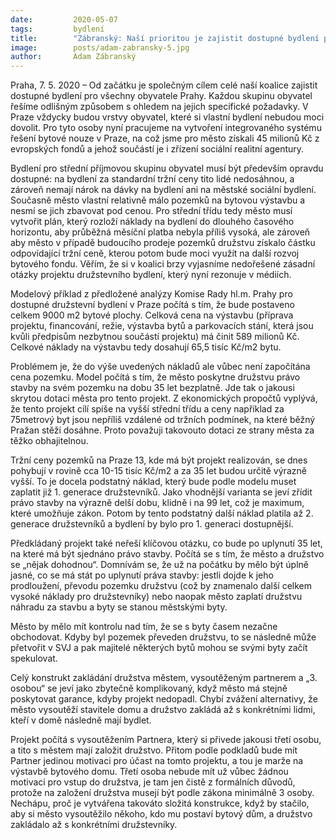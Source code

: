 ```yaml
---
date:         2020-05-07
tags:         bydlení
title:        "Zábranský: Naší prioritou je zajistit dostupné bydlení pro všechny Pražany"
image: 	      posts/adam-zabransky-5.jpg
author:       Adam Zábranský
---
```


Praha, 7. 5. 2020 – Od začátku je společným cílem celé naší koalice zajistit dostupné bydlení pro všechny obyvatele Prahy. Každou skupinu obyvatel řešíme odlišným způsobem s ohledem na jejich specifické požadavky. V Praze vždycky budou vrstvy obyvatel, které si vlastní bydlení nebudou moci dovolit. Pro tyto osoby nyní pracujeme na vytvoření integrovaného systému řešení bytové nouze v Praze, na což jsme pro město získali 45 milionů Kč z evropských fondů a jehož součástí je i zřízení sociální realitní agentury.

Bydlení pro střední příjmovou skupinu obyvatel musí být především opravdu dostupné: na bydlení za standardní tržní ceny tito lidé nedosáhnou, a zároveň nemají nárok na dávky na bydlení ani na městské sociální bydlení. Současně město vlastní relativně málo pozemků na bytovou výstavbu a nesmí se jich zbavovat pod cenou. Pro střední třídu tedy město musí vytvořit plán, který rozloží náklady na bydlení do dlouhého časového horizontu, aby průběžná měsíční platba nebyla příliš vysoká, ale zároveň aby město v případě budoucího prodeje pozemků družstvu získalo částku odpovídající tržní ceně, kterou potom bude moci využít na další rozvoj bytového fondu. Věřím, že si v koalici brzy vyjasníme nedořešené zásadní otázky projektu družstevního bydlení, který nyní rezonuje v médiích.

Modelový příklad z předložené analýzy Komise Rady hl.m. Prahy pro dostupné družstevní bydlení v Praze počítá s tím, že bude postaveno celkem 9000 m2 bytové plochy. Celková cena na výstavbu (příprava projektu, financování, režie, výstavba bytů a parkovacích stání, která jsou kvůli předpisům nezbytnou součástí projektu) má činit 589 milionů Kč. Celkové náklady na výstavbu tedy dosahují 65,5 tisíc Kč/m2 bytu.

Problémem je, že do výše uvedených nákladů ale vůbec není započítána cena pozemku. Model počítá s tím, že město poskytne družstvu právo stavby na svém pozemku na dobu 35 let bezplatně. Jde tak o jakousi skrytou dotaci města pro tento projekt. Z ekonomických propočtů vyplývá, že tento projekt cílí spíše na vyšší střední třídu a ceny například za 75metrový byt jsou nepříliš vzdálené od tržních podmínek, na které běžný Pražan stěží dosáhne. Proto považuji takovouto dotaci ze strany města za těžko obhajitelnou.

Tržní ceny pozemků na Praze 13, kde má být projekt realizován, se dnes pohybují v rovině cca 10-15 tisíc Kč/m2 a za 35 let budou určitě výrazně vyšší. To je docela podstatný náklad, který bude podle modelu muset zaplatit již 1. generace družstevníků. Jako vhodnější varianta se jeví zřídit právo stavby na výrazně delší dobu, klidně i na 99 let, což je maximum, které umožňuje zákon. Potom by tento podstatný další náklad platila až 2. generace družstevníků a bydlení by bylo pro 1. generaci dostupnější.

Předkládaný projekt také neřeší klíčovou otázku, co bude po uplynutí 35 let, na které má být sjednáno právo stavby. Počítá se s tím, že město a družstvo se „nějak dohodnou“. Domnívám se, že už na počátku by mělo být úplně jasné, co se má stát po uplynutí práva stavby: jestli dojde k jeho prodloužení, převodu pozemku družstvu (což by znamenalo další celkem vysoké náklady pro družstevníky) nebo naopak město zaplatí družstvu náhradu za stavbu a byty se stanou městskými byty. 

Město by mělo mít kontrolu nad tím, že se s byty časem nezačne obchodovat. Kdyby byl pozemek převeden družstvu, to se následně může přetvořit v SVJ a pak majitelé některých bytů mohou se svými byty začít spekulovat.

Celý konstrukt zakládání družstva městem, vysoutěženým partnerem a „3. osobou“ se jeví jako zbytečně komplikovaný, když město má stejně poskytovat garance, kdyby projekt nedopadl. Chybí zvážení alternativy, že město vysoutěží stavitele domu a družstvo zakládá až s konkrétními lidmi, kteří v domě následně mají bydlet. 

Projekt počítá s vysoutěžením Partnera, který si přivede jakousi třetí osobu, a tito s městem mají založit družstvo. Přitom podle podkladů bude mít Partner jedinou motivaci pro účast na tomto projektu, a tou je marže na výstavbě bytového domu. Třetí osoba nebude mít už vůbec žádnou motivaci pro vstup do družstva, je tam jen čistě z formálních důvodů, protože na založení družstva musejí být podle zákona minimálně 3 osoby. Nechápu, proč je vytvářena takováto složitá konstrukce, když by stačilo, aby si město vysoutěžilo někoho, kdo mu postaví bytový dům, a družstvo zakládalo až s konkrétními družstevníky.

